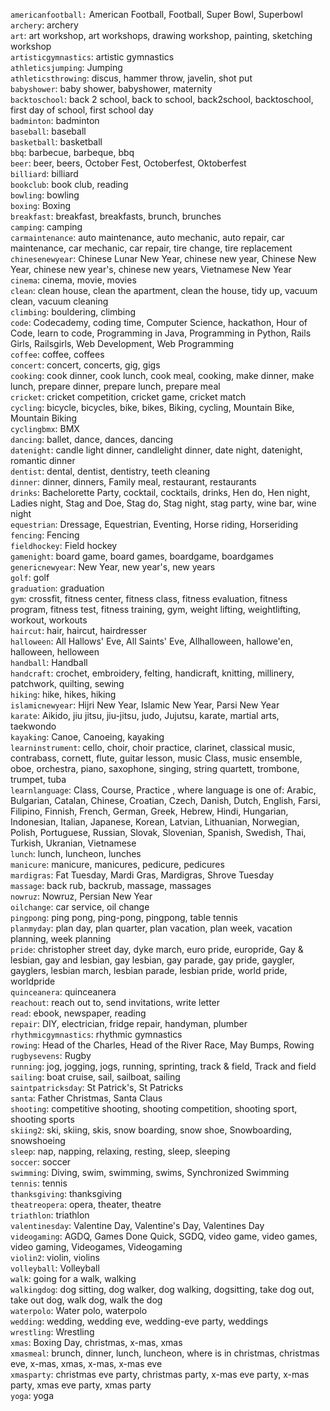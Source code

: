 `americanfootball:` American Football, Football, Super Bowl, Superbowl  
`archery`: archery  
`art`: art workshop, art workshops, drawing workshop, painting, sketching workshop  
`artisticgymnastics`: artistic gymnastics  
`athleticsjumping`: Jumping  
`athleticsthrowing`: discus, hammer throw, javelin, shot put  
`babyshower`: baby shower, babyshower, maternity  
`backtoschool`: back 2 school, back to school, back2school, backtoschool, first day of school, first school day  
`badminton`: badminton  
`baseball`: baseball  
`basketball`: basketball  
`bbq`: barbecue, barbeque, bbq  
`beer`: beer, beers, October Fest, Octoberfest, Oktoberfest  
`billiard`: billiard  
`bookclub`: book club, reading  
`bowling`: bowling  
`boxing`: Boxing  
`breakfast`: breakfast, breakfasts, brunch, brunches  
`camping`: camping  
`carmaintenance`: auto maintenance, auto mechanic, auto repair, car maintenance, car mechanic, car repair, tire change, tire replacement  
`chinesenewyear`: Chinese Lunar New Year, chinese new year, Chinese New Year, chinese new year's, chinese new years, Vietnamese New Year  
`cinema`: cinema, movie, movies  
`clean`: clean house, clean the apartment, clean the house, tidy up, vacuum clean, vacuum cleaning  
`climbing`: bouldering, climbing  
`code`: Codecademy, coding time, Computer Science, hackathon, Hour of Code, learn to code, Programming in Java, Programming in Python, Rails Girls, Railsgirls, Web Development, Web Programming  
`coffee`: coffee, coffees  
`concert`: concert, concerts, gig, gigs  
`cooking`: cook dinner, cook lunch, cook meal, cooking, make dinner, make lunch, prepare dinner, prepare lunch, prepare meal  
`cricket`: cricket competition, cricket game, cricket match  
`cycling`: bicycle, bicycles, bike, bikes, Biking, cycling, Mountain Bike, Mountain Biking  
`cyclingbmx`: BMX  
`dancing`: ballet, dance, dances, dancing  
`datenight`: candle light dinner, candlelight dinner, date night, datenight, romantic dinner  
`dentist`: dental, dentist, dentistry, teeth cleaning  
`dinner`: dinner, dinners, Family meal, restaurant, restaurants  
`drinks`: Bachelorette Party, cocktail, cocktails, drinks, Hen do, Hen night, Ladies night, Stag and Doe, Stag do, Stag night, stag party, wine bar, wine night  
`equestrian`: Dressage, Equestrian, Eventing, Horse riding, Horseriding  
`fencing`: Fencing  
`fieldhockey`: Field hockey  
`gamenight`: board game, board games, boardgame, boardgames  
`genericnewyear`: New Year, new year's, new years  
`golf`: golf  
`graduation`: graduation  
`gym`: crossfit, fitness center, fitness class, fitness evaluation, fitness program, fitness test, fitness training, gym, weight lifting, weightlifting, workout, workouts  
`haircut`: hair, haircut, hairdresser  
`halloween`: All Hallows' Eve, All Saints' Eve, Allhalloween, hallowe'en, halloween, helloween  
`handball`: Handball  
`handcraft`: crochet, embroidery, felting, handicraft, knitting, millinery, patchwork, quilting, sewing  
`hiking`: hike, hikes, hiking  
`islamicnewyear`: Hijri New Year, Islamic New Year, Parsi New Year  
`karate`: Aikido, jiu jitsu, jiu-jitsu, judo, Jujutsu, karate, martial arts, taekwondo  
`kayaking`: Canoe, Canoeing, kayaking  
`learninstrument`: cello, choir, choir practice, clarinet, classical music, contrabass, cornett, flute, guitar lesson, music Class, music ensemble, oboe, orchestra, piano, saxophone, singing, string quartett, trombone, trumpet, tuba  
`learnlanguage`: <language> Class, <language> Course, Practice <language>, where language is one of: Arabic, Bulgarian, Catalan, Chinese, Croatian, Czech, Danish, Dutch, English, Farsi, Filipino, Finnish, French, German, Greek, Hebrew, Hindi, Hungarian, Indonesian, Italian, Japanese, Korean, Latvian, Lithuanian, Norwegian, Polish, Portuguese, Russian, Slovak, Slovenian, Spanish, Swedish, Thai, Turkish, Ukranian, Vietnamese  
`lunch`: lunch, luncheon, lunches  
`manicure`: manicure, manicures, pedicure, pedicures  
`mardigras`: Fat Tuesday, Mardi Gras, Mardigras, Shrove Tuesday  
`massage`: back rub, backrub, massage, massages  
`nowruz`: Nowruz, Persian New Year  
`oilchange`: car service, oil change  
`pingpong`: ping pong, ping-pong, pingpong, table tennis  
`planmyday`: plan day, plan quarter, plan vacation, plan week, vacation planning, week planning  
`pride`: christopher street day, dyke march, euro pride, europride, Gay & lesbian, gay and lesbian, gay lesbian, gay parade, gay pride, gaygler, gayglers, lesbian march, lesbian parade, lesbian pride, world pride, worldpride  
`quinceanera`: quinceanera  
`reachout`: reach out to, send invitations, write letter  
`read`: ebook, newspaper, reading  
`repair`: DIY, electrician, fridge repair, handyman, plumber  
`rhythmicgymnastics`: rhythmic gymnastics  
`rowing`: Head of the Charles, Head of the River Race, May Bumps, Rowing  
`rugbysevens`: Rugby  
`running`: jog, jogging, jogs, running, sprinting, track & field, Track and field  
`sailing`: boat cruise, sail, sailboat, sailing  
`saintpatricksday`: St Patrick's, St Patricks  
`santa`: Father Christmas, Santa Claus  
`shooting`: competitive shooting, shooting competition, shooting sport, shooting sports  
`skiing2`: ski, skiing, skis, snow boarding, snow shoe, Snowboarding, snowshoeing  
`sleep`: nap, napping, relaxing, resting, sleep, sleeping  
`soccer`: soccer  
`swimming`: Diving, swim, swimming, swims, Synchronized Swimming  
`tennis`: tennis  
`thanksgiving`: thanksgiving  
`theatreopera`: opera, theater, theatre  
`triathlon`: triathlon  
`valentinesday`: Valentine Day, Valentine's Day, Valentines Day  
`videogaming`: AGDQ, Games Done Quick, SGDQ, video game, video games, video gaming, Videogames, Videogaming  
`violin2`: violin, violins  
`volleyball`: Volleyball  
`walk`: going for a walk, walking  
`walkingdog`: dog sitting, dog walker, dog walking, dogsitting, take dog out, take out dog, walk dog, walk the dog  
`waterpolo`: Water polo, waterpolo  
`wedding`: wedding, wedding eve, wedding-eve party, weddings  
`wrestling`: Wrestling  
`xmas`: Boxing Day, christmas, x-mas, xmas  
`xmasmeal`: <holiday> brunch, <holiday> dinner, <holiday> lunch, <holiday> luncheon, where <holiday> is in christmas, christmas eve, x-mas, xmas, x-mas, x-mas eve  
`xmasparty`: christmas eve party, christmas party, x-mas eve party, x-mas party, xmas eve party, xmas party  
`yoga`: yoga